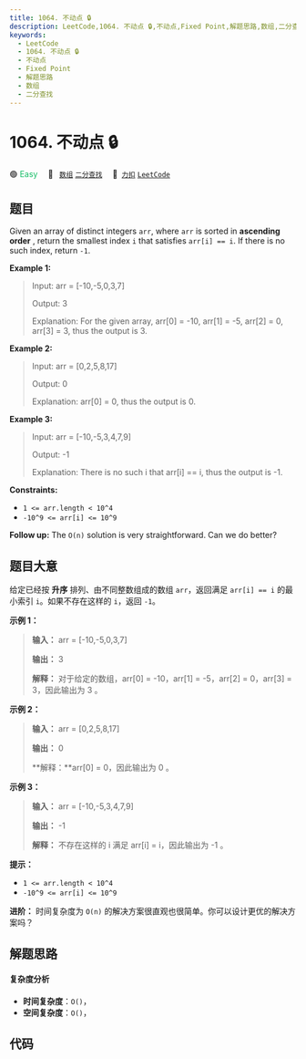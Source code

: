 ```yaml
---
title: 1064. 不动点 🔒
description: LeetCode,1064. 不动点 🔒,不动点,Fixed Point,解题思路,数组,二分查找
keywords:
  - LeetCode
  - 1064. 不动点 🔒
  - 不动点
  - Fixed Point
  - 解题思路
  - 数组
  - 二分查找
---
```


# 1064. 不动点 🔒

🟢 <font color=#15bd66>Easy</font>&emsp; 🔖&ensp; [`数组`](/tag/array.md) [`二分查找`](/tag/binary-search.md)&emsp; 🔗&ensp;[`力扣`](https://leetcode.cn/problems/fixed-point) [`LeetCode`](https://leetcode.com/problems/fixed-point)

## 题目

Given an array of distinct integers `arr`, where `arr` is sorted in
**ascending order** , return the smallest index `i` that satisfies `arr[i] ==
i`. If there is no such index, return `-1`.



**Example 1:**

> Input: arr = [-10,-5,0,3,7]
> 
> Output: 3
> 
> Explanation: For the given array, arr[0] = -10, arr[1] = -5, arr[2] = 0, arr[3] = 3, thus the output is 3.

**Example 2:**

> Input: arr = [0,2,5,8,17]
> 
> Output: 0
> 
> Explanation: arr[0] = 0, thus the output is 0.

**Example 3:**

> Input: arr = [-10,-5,3,4,7,9]
> 
> Output: -1
> 
> Explanation: There is no such i that arr[i] == i, thus the output is -1.



**Constraints:**

  * `1 <= arr.length < 10^4`
  * `-10^9 <= arr[i] <= 10^9`



**Follow up:** The `O(n)` solution is very straightforward. Can we do better?


## 题目大意

给定已经按 **升序** 排列、由不同整数组成的数组 `arr`，返回满足 `arr[i] == i` 的最小索引 `i`。如果不存在这样的 `i`，返回
`-1`。

**示例 1：**

> 
> 
> 
> 
> 
> **输入：** arr = [-10,-5,0,3,7]
> 
> **输出：** 3
> 
> **解释：** 对于给定的数组，arr[0] = -10，arr[1] = -5，arr[2] = 0，arr[3] = 3，因此输出为 3 。
> 
> 

**示例 2：**

> 
> 
> 
> 
> 
> **输入：** arr = [0,2,5,8,17]
> 
> **输出：** 0
> 
> **解释：**arr[0] = 0，因此输出为 0 。
> 
> 

**示例 3：**

> 
> 
> 
> 
> 
> **输入：** arr = [-10,-5,3,4,7,9]
> 
> **输出：** -1
> 
> **解释：** 不存在这样的 i 满足 arr[i] = i，因此输出为 -1 。
> 
> 

**提示：**

  * `1 <= arr.length < 10^4`
  * `-10^9 <= arr[i] <= 10^9`

**进阶：** 时间复杂度为 `O(n)` 的解决方案很直观也很简单。你可以设计更优的解决方案吗？


## 解题思路

#### 复杂度分析

- **时间复杂度**：`O()`，
- **空间复杂度**：`O()`，

## 代码

```javascript

```